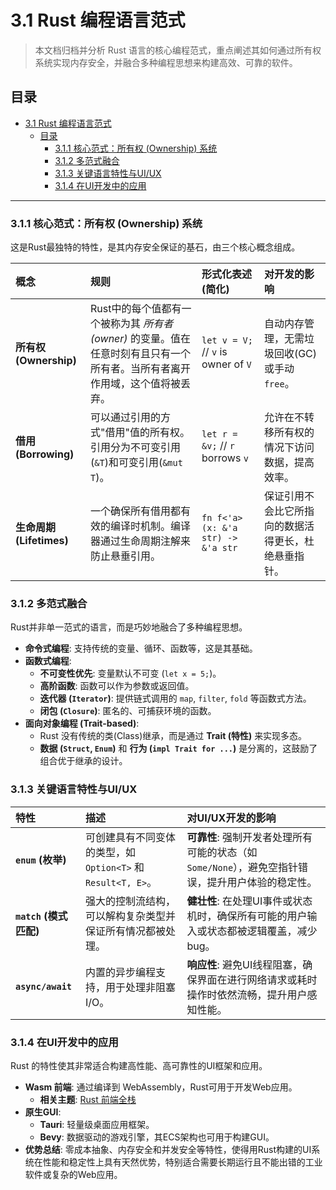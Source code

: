 # 3.1 Rust 编程语言范式

> 本文档归档并分析 Rust 语言的核心编程范式，重点阐述其如何通过所有权系统实现内存安全，并融合多种编程思想来构建高效、可靠的软件。

## 目录

- [3.1 Rust 编程语言范式](#31-rust-编程语言范式)
  - [目录](#目录)
    - [3.1.1 核心范式：所有权 (Ownership) 系统](#311-核心范式所有权-ownership-系统)
    - [3.1.2 多范式融合](#312-多范式融合)
    - [3.1.3 关键语言特性与UI/UX](#313-关键语言特性与uiux)
    - [3.1.4 在UI开发中的应用](#314-在ui开发中的应用)

---

### 3.1.1 核心范式：所有权 (Ownership) 系统

这是Rust最独特的特性，是其内存安全保证的基石，由三个核心概念组成。

| 概念 | 规则 | 形式化表述 (简化) | 对开发的影响 |
| :--- | :--- | :--- | :--- |
| **所有权 (Ownership)** | Rust中的每个值都有一个被称为其 *所有者 (owner)* 的变量。值在任意时刻有且只有一个所有者。当所有者离开作用域，这个值将被丢弃。 | `let v = V;` // `v` is owner of `V` | 自动内存管理，无需垃圾回收(GC)或手动`free`。 |
| **借用 (Borrowing)** | 可以通过引用的方式"借用"值的所有权。引用分为不可变引用(`&T`)和可变引用(`&mut T`)。 | `let r = &v;` // `r` borrows `v` | 允许在不转移所有权的情况下访问数据，提高效率。 |
| **生命周期 (Lifetimes)** | 一个确保所有借用都有效的编译时机制。编译器通过生命周期注解来防止悬垂引用。 | `fn f<'a>(x: &'a str) -> &'a str` | 保证引用不会比它所指向的数据活得更长，杜绝悬垂指针。 |

### 3.1.2 多范式融合

Rust并非单一范式的语言，而是巧妙地融合了多种编程思想。

- **命令式编程**: 支持传统的变量、循环、函数等，这是其基础。
- **函数式编程**:
  - **不可变性优先**: 变量默认不可变 (`let x = 5;`)。
  - **高阶函数**: 函数可以作为参数或返回值。
  - **迭代器 (`Iterator`)**: 提供链式调用的 `map`, `filter`, `fold` 等函数式方法。
  - **闭包 (`Closure`)**: 匿名的、可捕获环境的函数。
- **面向对象编程 (Trait-based)**:
  - Rust 没有传统的类(Class)继承，而是通过 **Trait (特性)** 来实现多态。
  - **数据 (`Struct`, `Enum`)** 和 **行为 (`impl Trait for ...`)** 是分离的，这鼓励了组合优于继承的设计。

### 3.1.3 关键语言特性与UI/UX

| 特性 | 描述 | 对UI/UX开发的影响 |
| :--- | :--- | :--- |
| **`enum` (枚举)** | 可创建具有不同变体的类型，如 `Option<T>` 和 `Result<T, E>`。 | **可靠性**: 强制开发者处理所有可能的状态（如 `Some/None`），避免空指针错误，提升用户体验的稳定性。 |
| **`match` (模式匹配)** | 强大的控制流结构，可以解构复杂类型并保证所有情况都被处理。 | **健壮性**: 在处理UI事件或状态机时，确保所有可能的用户输入或状态都被逻辑覆盖，减少bug。 |
| **`async/await`** | 内置的异步编程支持，用于处理非阻塞I/O。 | **响应性**: 避免UI线程阻塞，确保界面在进行网络请求或耗时操作时依然流畅，提升用户感知性能。 |

### 3.1.4 在UI开发中的应用

Rust 的特性使其非常适合构建高性能、高可靠性的UI框架和应用。

- **Wasm 前端**: 通过编译到 WebAssembly，Rust可用于开发Web应用。
  - **相关主题**: [Rust 前端全栈](../2.技术栈与框架/2.3%20Rust前端全栈.md)
- **原生GUI**:
  - **Tauri**: 轻量级桌面应用框架。
  - **Bevy**: 数据驱动的游戏引擎，其ECS架构也可用于构建GUI。
- **优势总结**: 零成本抽象、内存安全和并发安全等特性，使得用Rust构建的UI系统在性能和稳定性上具有天然优势，特别适合需要长期运行且不能出错的工业软件或复杂的Web应用。
